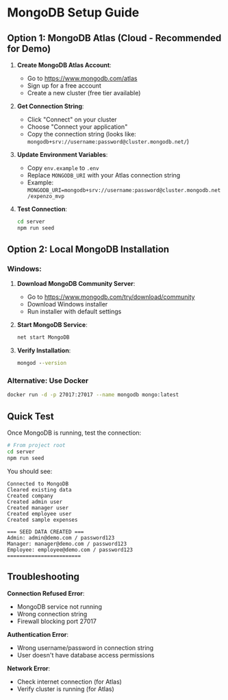 # MongoDB Setup Guide

## Option 1: MongoDB Atlas (Cloud - Recommended for Demo)

1. **Create MongoDB Atlas Account**:
   - Go to https://www.mongodb.com/atlas
   - Sign up for a free account
   - Create a new cluster (free tier available)

2. **Get Connection String**:
   - Click "Connect" on your cluster
   - Choose "Connect your application"
   - Copy the connection string (looks like: `mongodb+srv://username:password@cluster.mongodb.net/`)

3. **Update Environment Variables**:
   - Copy `env.example` to `.env`
   - Replace `MONGODB_URI` with your Atlas connection string
   - Example: `MONGODB_URI=mongodb+srv://username:password@cluster.mongodb.net/expenzo_mvp`

4. **Test Connection**:
   ```bash
   cd server
   npm run seed
   ```

## Option 2: Local MongoDB Installation

### Windows:
1. **Download MongoDB Community Server**:
   - Go to https://www.mongodb.com/try/download/community
   - Download Windows installer
   - Run installer with default settings

2. **Start MongoDB Service**:
   ```cmd
   net start MongoDB
   ```

3. **Verify Installation**:
   ```cmd
   mongod --version
   ```

### Alternative: Use Docker
```bash
docker run -d -p 27017:27017 --name mongodb mongo:latest
```

## Quick Test

Once MongoDB is running, test the connection:

```bash
# From project root
cd server
npm run seed
```

You should see:
```
Connected to MongoDB
Cleared existing data
Created company
Created admin user
Created manager user
Created employee user
Created sample expenses

=== SEED DATA CREATED ===
Admin: admin@demo.com / password123
Manager: manager@demo.com / password123
Employee: employee@demo.com / password123
========================
```

## Troubleshooting

**Connection Refused Error**:
- MongoDB service not running
- Wrong connection string
- Firewall blocking port 27017

**Authentication Error**:
- Wrong username/password in connection string
- User doesn't have database access permissions

**Network Error**:
- Check internet connection (for Atlas)
- Verify cluster is running (for Atlas)

